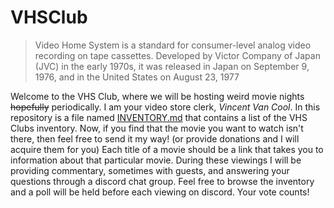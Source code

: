 # VHSClub

> Video Home System is a standard for consumer-level analog video recording on tape cassettes. Developed by Victor Company of Japan (JVC) in the early 1970s, it was released in Japan on September 9, 1976, and in the United States on August 23, 1977

Welcome to the VHS Club, where we will be hosting weird movie nights ~~hopefully~~ periodically. I am your video store clerk, *Vincent Van Cool*. In this repository is a file named [INVENTORY.md](https://github.com/aorquiz4/VHSClub/blob/master/INVENTORY.md) that contains a list of the VHS Clubs inventory. Now, if you find that the movie you want to watch isn't there, then feel free to send it my way! (or provide donations and I will acquire them for you) Each title of a movie should be a link that takes you to information about that particular movie. During these viewings I will be providing commentary, sometimes with guests, and answering your questions through a discord chat group. Feel free to browse the inventory and a poll will be held before each viewing on discord. Your vote counts!